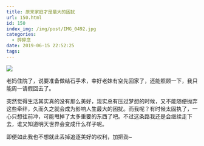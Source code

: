 ```yaml
---
title: 原来家庭才是最大的困扰
url: 150.html
id: 150
index_img: /img/post/IMG_0492.jpg
categories:
  - 碎碎念
date: 2019-06-15 22:52:25
tags:
---
```


![](/img/post/IMG_0492.jpg)

老妈住院了，说要准备做结石手术，幸好老妹有空先回家了，还能照顾一下，我只能周一请假回去了。

突然觉得生活其实真的没有那么美好，现实总有压过梦想的时候，又不能随便抛弃这些牵绊，久而久之就会成为影响人生最大的困扰。而我呢？有时候太固执了，一心只想往前冲，可能甩掉了太多重要的东西了吧。不过这条路我还是会继续走下去，谁又知道明天世界会变成什么样子呢。

即便如此我也不想就此丢掉追逐美好的权利，加把劲~

